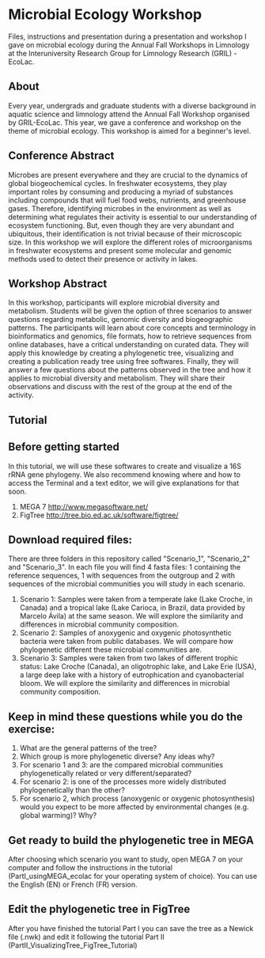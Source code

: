 # Microbial Ecology Workshop
Files, instructions and presentation during a presentation and workshop I gave on microbial ecology during the Annual Fall Workshops in Limnology at the Interuniversity Research Group for Limnology Research (GRIL) - EcoLac.
## About
Every year, undergrads and graduate students with a diverse background in aquatic science and limnology attend the Annual Fall Workshop organised by GRIL-EcoLac. This year, we gave a conference and workshop on the theme of microbial ecology.
This workshop is aimed for a beginner's level.
## Conference Abstract
Microbes are present everywhere and they are crucial to the dynamics of global biogeochemical cycles. In freshwater ecosystems, they play important roles by consuming and producing a myriad of substances including compounds that will fuel food webs, nutrients, and greenhouse gases. Therefore, identifying microbes in the environment as well as determining what regulates their activity is essential to our understanding of ecosystem functioning. But, even though they are very abundant and ubiquitous, their identification is not trivial because of their microscopic size. In this workshop we will explore the different roles of microorganisms in freshwater ecosystems and present some molecular and genomic methods used to detect their presence or activity in lakes.
## Workshop Abstract
In this workshop, participants will explore microbial diversity and metabolism. Students will be given the option of three scenarios to answer questions regarding metabolic, genomic diversity and biogeographic patterns. The participants will learn about core concepts and terminology in bioinformatics and genomics, file formats, how to retrieve sequences from online databases, have a critical understanding on curated data. They will apply this knowledge by creating a phylogenetic tree, visualizing and creating a publication ready tree using free softwares. Finally, they will answer a few questions about the patterns observed in the tree and how it applies to microbial diversity and metabolism. They will share their observations and discuss with the rest of the group at the end of the activity.
## Tutorial
## Before getting started
In this tutorial, we will use these softwares to create and visualize a 16S rRNA gene phylogeny. We also recommend knowing where and how to access the Terminal and a text editor, we will give explanations for that soon. 
1. MEGA 7 http://www.megasoftware.net/
2. FigTree http://tree.bio.ed.ac.uk/software/figtree/
## Download required files:
There are three folders in this repository called "Scenario_1", "Scenario_2" and "Scenario_3". In each file you will find 4 fasta files: 1 containing the reference sequences, 1 with sequences from the outgroup and 2 with sequences of the microbial communities you will study in each scenario.
1. Scenario 1:
Samples were taken from a temperate lake (Lake Croche, in Canada) and a tropical lake (Lake Carioca, in Brazil, data provided by Marcelo Ávila) at the same season. We will explore the similarity and differences in microbial community composition.
2. Scenario 2:
Samples of anoxygenic and oxygenic photosynthetic bacteria were taken from public databases. We will compare how phylogenetic different these microbial communities are.
3. Scenario 3:
Samples were taken from two lakes of different trophic status: Lake Croche (Canada), an oligotrophic lake, and Lake Erie (USA), a large deep lake with a history of eutrophication and cyanobacterial bloom. We will explore the similarity and differences in microbial community composition.
## Keep in mind these questions while you do the exercise:
1. What are the general patterns of the tree?
2. Which group is more phylogenetic diverse? Any ideas why?
3. For scenario 1 and 3: are the compared microbial communities phylogenetically related or very different/separated?
4. For scenario 2: is one of the processes more widely distributed phylogenetically than the other?
5. For scenario 2, which process (anoxygenic or oxygenic photosynthesis) would you expect to be more affected by environmental changes (e.g. global warming)? Why?
## Get ready to build the phylogenetic tree in MEGA
After choosing which scenario you want to study, open MEGA 7 on your computer and follow the instructions in the tutorial (PartI_usingMEGA_ecolac for your operating system of choice). You can use the English (EN) or French (FR) version.
## Edit the phylogenetic tree in FigTree
After you have finished the tutorial Part I you can save the tree as a Newick file (.nwk) and edit it following the tutorial Part II (PartII_VisualizingTree_FigTree_Tutorial)
